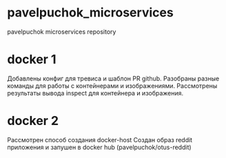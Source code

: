 # pavelpuchok_microservices
pavelpuchok microservices repository

# docker 1
Добавлены конфиг для тревиса и шаблон PR github.
Разобраны разные команды для работы с контейнерами и изображениями.
Рассмотрены результаты вывода inspect для контейнера и изображения.

# docker 2
Рассмотрен способ создания docker-host
Создан образ reddit приложения и запушен в docker hub (pavelpuchok/otus-reddit)

